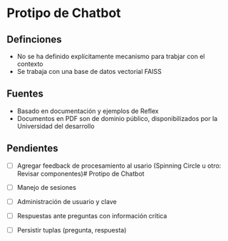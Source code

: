 # Protipo de Chatbot

## Definciones

- No se ha definido explícitamente mecanismo para trabjar con el contexto
- Se trabaja con una base de datos vectorial FAISS

## Fuentes

- Basado en documentación y ejemplos de Reflex
- Documentos en PDF son de dominio público, disponibilizados por la Universidad del desarrollo


## Pendientes

- [ ] Agregar feedback de procesamiento al usario (Spinning Circle u otro: Revisar componentes)# Protipo de Chatbot
- [ ] Manejo de sesiones
- [ ] Administración de usuario y clave
- [ ] Respuestas ante preguntas con información crítica
- [ ] Persistir tuplas (pregunta, respuesta)   





